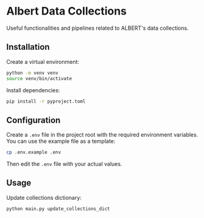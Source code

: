 # Albert Data Collections

Useful functionalities and pipelines related to ALBERT's data collections.

## Installation

Create a virtual environment:
```bash
python -m venv venv
source venv/bin/activate
```

Install dependencies:
```bash
pip install -r pyproject.toml
```

## Configuration

Create a `.env` file in the project root with the required environment variables. You can use the example file as a template:

```bash
cp .env.example .env
```

Then edit the `.env` file with your actual values.

## Usage

Update collections dictionary:
```bash
python main.py update_collections_dict
```
